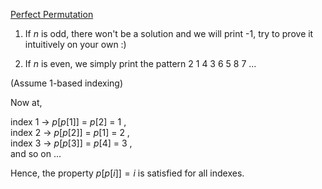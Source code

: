 [Perfect Permutation](https://codeforces.com/problemset/problem/233/A)

1. If $n$ is odd, there won't be a solution and we will print -1, try to prove it intuitively on your own :)

2. If $n$ is even, we simply print the pattern 2 1 4 3 6 5 8 7 ...

(Assume 1-based indexing)

Now at,

index 1 -> $p[p[1]]$ = $p[2]$ = 1  ,                                
index 2 -> $p[p[2]]$ = $p[1]$ = 2  ,          
index 3 -> $p[p[3]]$ = $p[4]$ = 3  ,       
and so on ... 

Hence, the property $p[p[i]] = i$ is satisfied for all indexes.

